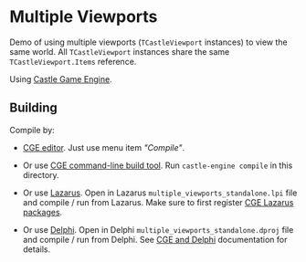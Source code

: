 # Multiple Viewports

Demo of using multiple viewports (`TCastleViewport` instances) to view the same world.
All `TCastleViewport` instances share the same `TCastleViewport.Items` reference.

Using [Castle Game Engine](https://castle-engine.io/).

## Building

Compile by:

- [CGE editor](https://castle-engine.io/manual_editor.php). Just use menu item _"Compile"_.

- Or use [CGE command-line build tool](https://castle-engine.io/build_tool). Run `castle-engine compile` in this directory.

- Or use [Lazarus](https://www.lazarus-ide.org/). Open in Lazarus `multiple_viewports_standalone.lpi` file and compile / run from Lazarus. Make sure to first register [CGE Lazarus packages](https://castle-engine.io/lazarus).

- Or use [Delphi](https://www.embarcadero.com/products/Delphi). Open in Delphi `multiple_viewports_standalone.dproj` file and compile / run from Delphi. See [CGE and Delphi](https://castle-engine.io/delphi) documentation for details.
